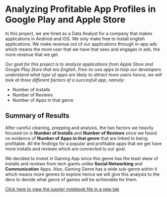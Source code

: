 # Analyzing Profitable App Profiles in Google Play and Apple Store
In this project, we are hired as a Data Analyst for a company that makes applications in Andriod and iOS. We only make free to install english applications. We make revenue out of our applications through in-app ads which means the more user that we have that sees and engages in ads, the more revenue that we get. 

*Our goal for this project is to analyze applications from Apple Store and Google Play Store that are English, Free-to-use apps to help our developers understand what type of apps are likely to attract more users hence, we will look at three different factors of a succesfull app, namely:*
- Number of Installs
- Number of Reviews
- Number of Apps in that genre

## Summary of Results
After careful cleaning, prepping and analysis, the two factors we heavily focused on is **Number of Installs** and **Number of Reviews** since we found no evidence of **Number of Apps in that genre** that are linked to being profitable. All the findings for a popular and profitable apps that we get have more installs and reviews which are connected to our goal.

We decided to invest in Gaming App since this genre has the least skew of installs and reviews from tech giants unlike **Social Networking** and **Communication** Apps. Also, Gaming Genre has a wide sub-genre within it which means more genres to explore hence we will give this analysis to the devs to decide what genre of games will be achievable for them.

[Click here to view the jupyter notebook file in a new tab](https://nbviewer.jupyter.org/github/PrynsTag/Analyzing-Profitable-App-Profiles-in-Google-Play-and-Apple-Store/blob/master/first-guided-project.ipynb)
